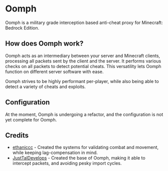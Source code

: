 # Oomph
Oomph is a military grade interception based anti-cheat proxy for Minecraft: Bedrock Edition.

## How does Oomph work?
Oomph acts as an intermediary between your server and Minecraft clients, processing all packets sent by the client and the server. It performs various checks on all packets to detect potential cheats. This versatility lets Oomph function on different server software with ease.

Oomph strives to be highly performant per-player, while also being able to detect a variety of cheats and exploits.

## Configuration
At the moment, Oomph is undergoing a refactor, and the configuration is not yet complete for Oomph.

## Credits
* [ethaniccc](https://www.github.com/ethaniccc) - Created the systems for validating combat and movement, while keeping lag-compensation in mind.
* [JustTalDevelops](https://github.com/JustTalDevelops) - Created the base of Oomph, making it able to intercept packets, and avoiding pesky import cycles.
